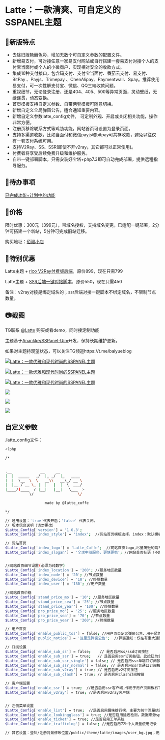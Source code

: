 # Latte：一款清爽、可自定义的SSPANEL主题

## 🎨新版特点

- 去除旧版艳丽色彩，增加无数个可自定义参数的配置文件。
- 新增易支付，可对接任意一家易支付网站或自行搭建一套易支付对接个人的支付宝当面付或个人的小微商户，实现相对安全的收款方式。
- 集成10种支付接口，包含码支付、支付宝当面付、番茄云支付、易支付、 BitPay 、Payjs、Trimepay 、ChenAlipay、Paymentwall、Spay。推荐使用易支付，可一次性解支付宝、微信、QQ三端收款问题。
- 重视细节，无论登录注册、还是404、405、500等异常页面，灵动壁纸，无缝连贯，动态变换。
- 首页模板支持自定义参数、自带两套模板可随意切换。
- 新增自定义全局弹窗公告，适合通知重要内容。
- 新增自定义参数latte_config文件， 可定制外观、开启或关闭相关功能，操作非常方便。
- 注册页移除联系方式等鸡肋功能，网站首页可设置为登录页面。
- 支持多渠道收款，比如当面付和微信payjs和bitpay可共存收款，避免以往仅有一套支付系统可用。
- 支持V2Ray、SS、SSR(即使不开v2ray，其它都可以正常使用)。
- 付费者将享受后续免费升级和维护服务。
- 自带一键部署脚本，只需安装好宝塔+php7.3即可自动完成部署，提供远程指导服务。

## :pencil:待办事项

[已完成功能+计划中的功能](https://github.com/Baiyuetribe/Latte_sspanel_theme/blob/master/List_To_Do.md)

## :tangerine:价格

限时优惠：300元（399元），带域名授权，支持域名变更。已适配一键部署，2分钟可搭建一个新站，5分钟可完成旧站迁移。

购买地址：[佰阅小店](https://mall.baiyue.one)

## :gift:特别优惠

Latte主题 + [rico V2Ray付费版后端](https://github.com/rico93/pay-v2ray-sspanel-v3-mod_Uim-plugin/tree/master)，原价899，现在只需799

Latte主题 + [SSR后端一键对接脚本](https://mall.baiyue.one/product/4.html)，原价550，现在只需450

备注：v2ray对接是绑定域名的；ssr后端对接一键脚本不绑定域名，不限制节点数量。

## :camera:截图

TG联系 [@Latte](https://t.me/Latte_Coffe) 购买或看demo，同时接定制功能

主题基于[Anankke/SSPanel-Uim](https://github.com/Anankke)开发，保持长期维护更新。

如果对主题持观望状态，可以关注TG频道https://t.me/baiyueblog

[
![Latte：一款优雅和现代时尚的SSPANEL主题](https://baiyue.one/wp-content/uploads/2019/10/2019110316022928.png)](https://baiyue.one/wp-content/uploads/2019/10/2019110316022928.png)

[![Latte：一款优雅和现代时尚的SSPANEL主题](https://baiyue.one/wp-content/uploads/2019/10/20191007084105100.png)](https://baiyue.one/wp-content/uploads/2019/10/20191007084105100.png)

[![Latte：一款优雅和现代时尚的SSPANEL主题](https://baiyue.one/wp-content/uploads/2019/10/2019100708410783.png)](https://baiyue.one/wp-content/uploads/2019/10/2019100708410783.png)

![](https://baiyue.one/wp-content/uploads/2019/10/2019110313544099.png)

![](https://baiyue.one/wp-content/uploads/2019/10/2019110313544391.png)

![](https://baiyue.one/wp-content/uploads/2019/10/2019110313544580.png)

## 自定义参数

.latte_config文件：

```bash
<?php

/*


.__             __     __           
|  |  _____   _/  |_ _/  |_   ____  
|  |  \__  \  \   __\\   __\_/ __ \ 
|  |__ / __ \_ |  |   |  |  \  ___/ 
|____/(____  / |__|   |__|   \___  >
           \/                    \/ 

                  made by @latte_coffe

*/

// 通用设置：'true'代表开启；'false' 代表关闭。
// 版本信息说明（请勿更改）
$Latte_Config['version'] = '1.0.3';
$Latte_Config['index_style'] = 'index';  //网站首页模板选择，index：默认模板；login：登陆页模板。

// 网站首页
$Latte_Config['index_logo'] = 'Latte_Coffe';  //网站首页logo,尽量简短的两三个字母，效果最佳
$Latte_Config['index_slogan'] = '全球中继服务，更快更稳'; //网站首页标语（不超过10个效果最佳）


//网站首页细节设置(必须为纯数字)
$Latte_Config['index_location'] = '200'; //服务地区数量
$Latte_Config['index_node'] = '20'; //节点数量
$Latte_Config['index_device'] = '10'; //终端数量
$Latte_Config['index_user'] = '130'; //用户数量

//网站首页价格
$Latte_Config['stand_price_mo'] = '10'; //服务地区数量
$Latte_Config['stand_price_sea'] = '25'; //节点数量
$Latte_Config['stand_price_year'] = '100'; //终端数量
$Latte_Config['pro_price_mo'] = '25'; //服务地区数量
$Latte_Config['pro_price_sea'] = '70'; //节点数量
$Latte_Config['pro_price_year'] = '260'; //终端数量

// 用户首页
$Latte_Config['enable_public_tos'] = false; //用户页自定义弹窗公告，用于紧急通知或者其它用途
$Latte_Config['public_notice'] = '这里是弹窗公告';  //弹窗通知：仅在有重大通知时使用，否则会降低用户体验

// 订阅设置
$Latte_Config['enable_sub_ss'] = false;    // 是否启用ss/ssd订阅按钮
$Latte_Config['enable_sub_ssr'] = true;   // 是否启用ssr订阅按钮，此按钮为合并后的订阅链接，包含普通端口和单端口，如果需要分开显示单端口和普通端口，请关闭此选项，开启以下按钮
$Latte_Config['enable_sub_ssr_single'] = false; // 是否启用ssr单端口订阅按钮，如果开启，请关闭上面的按钮
$Latte_Config['enable_sub_ssr_normal'] = false; // 是否启用ssr普通口订阅按钮
$Latte_Config['enable_sub_v2ray'] = true; // 是否启用v2订阅按钮
$Latte_Config['enable_sub_clash'] = true; // 是否启用clash订阅按钮

// 客户端设置
$Latte_Config['enable_ssr'] = true;  //是否启用ssr客户端,作用于用户页面板右下角的客户端下载
$Latte_Config['enable_v2ray'] = true; //是否启用v2ray客户端


// 左侧菜单设置
$Latte_Config['enable_list'] = true;  //是否启用趣味排行榜，主要为前十流量统计、邀请统计，自动去除敏感信息
$Latte_Config['enable_lookingglass'] = true; //是否启用延迟检测，数据来源speedtest
$Latte_Config['enable_ticket'] = true; //是否启用工单系统
$Latte_Config['enable_trafficlog'] = false; //是否启用72h个人流量使用记录

// 其它设置：登陆/注册背景修改位置/public/theme/latte/images/user_bg.jpg；用户界面顶部背景图修改，同上。
```

